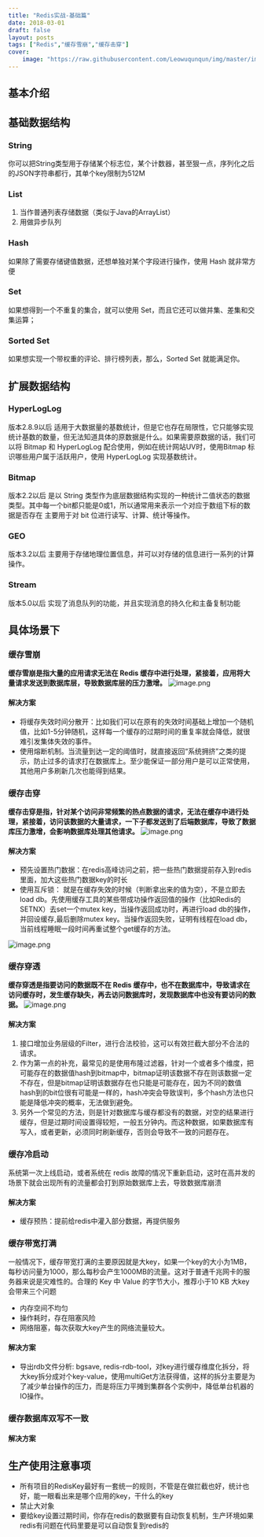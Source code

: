 ```yaml
---
title: "Redis实战-基础篇"
date: 2018-03-01
draft: false
layout: posts
tags: ["Redis","缓存雪崩","缓存击穿"]
cover:
    image: "https://raw.githubusercontent.com/Leowuqunqun/img/master/image202305271104282.png"
---
```


## 基本介绍

## 基础数据结构
### String
你可以把String类型用于存储某个标志位，某个计数器，甚至狠一点，序列化之后的JSON字符串都行，其单个key限制为512M
### List

1. 当作普通列表存储数据（类似于Java的ArrayList）
2. 用做异步队列
### Hash
如果除了需要存储键值数据，还想单独对某个字段进行操作，使用 Hash 就非常方便
### Set
如果想得到一个不重复的集合，就可以使用 Set，而且它还可以做并集、差集和交集运算；
### Sorted Set
如果想实现一个带权重的评论、排行榜列表，那么，Sorted Set 就能满足你。
## 扩展数据结构
### HyperLogLog
版本2.8.9以后
适用于大数据量的基数统计，但是它也存在局限性，它只能够实现统计基数的数量，但无法知道具体的原数据是什么。如果需要原数据的话，我们可以将 Bitmap 和 HyperLogLog 配合使用，例如在统计网站UV时，使用Bitmap 标识哪些用户属于活跃用户，使用 HyperLogLog 实现基数统计。
### Bitmap
版本2.2以后
是以 String 类型作为底层数据结构实现的一种统计二值状态的数据类型。其中每一个bit都只能是0或1，所以通常用来表示一个对应于数组下标的数据是否存在
主要用于对 bit 位进行读写、计算、统计等操作。
### GEO 
版本3.2以后
主要用于存储地理位置信息，并可以对存储的信息进行一系列的计算操作。
### Stream
版本5.0以后
实现了消息队列的功能，并且实现消息的持久化和主备复制功能
## 具体场景下

### 缓存雪崩
**缓存雪崩是指大量的应用请求无法在 Redis 缓存中进行处理，紧接着，应用将大量请求发送到数据库层，导致数据库层的压力激增。**
![image.png](https://raw.githubusercontent.com/Leowuqunqun/img/master/image202305271104282.png)

#### 解决方案

- 将缓存失效时间分散开：比如我们可以在原有的失效时间基础上增加一个随机值，比如1-5分钟随机，这样每一个缓存的过期时间的重复率就会降低，就很难引发集体失效的事件。
- 使用熔断机制。当流量到达一定的阈值时，就直接返回“系统拥挤”之类的提示，防止过多的请求打在数据库上。至少能保证一部分用户是可以正常使用，其他用户多刷新几次也能得到结果。
### 缓存击穿
**缓存击穿是指，针对某个访问非常频繁的热点数据的请求，无法在缓存中进行处理，紧接着，访问该数据的大量请求，一下子都发送到了后端数据库，导致了数据库压力激增，会影响数据库处理其他请求。**
![image.png](https://raw.githubusercontent.com/Leowuqunqun/img/master/image202305271105393.png)

#### 解决方案

- 预先设置热门数据：在redis高峰访问之前，把一些热门数据提前存入到redis里面，加大这些热门数据key的时长
- 使用互斥锁： 就是在缓存失效的时候（判断拿出来的值为空），不是立即去load db。先使用缓存工具的某些带成功操作返回值的操作（比如Redis的SETNX）去set一个mutex key，当操作返回成功时，再进行load db的操作，并回设缓存,最后删除mutex key。当操作返回失败，证明有线程在load db，当前线程睡眠一段时间再重试整个get缓存的方法。

![image.png](https://raw.githubusercontent.com/Leowuqunqun/img/master/image202305271105021.png)
### 缓存穿透
**缓存穿透是指要访问的数据既不在 Redis 缓存中，也不在数据库中，导致请求在访问缓存时，发生缓存缺失，再去访问数据库时，发现数据库中也没有要访问的数据。**
![image.png](https://raw.githubusercontent.com/Leowuqunqun/img/master/image202305271105558.png)

#### 解决方案

1. 接口增加业务层级的Filter，进行合法校验，这可以有效拦截大部分不合法的请求。
2. 作为第一点的补充，最常见的是使用布隆过滤器，针对一个或者多个维度，把可能存在的数据值hash到bitmap中，bitmap证明该数据不存在则该数据一定不存在，但是bitmap证明该数据存在也只能是可能存在，因为不同的数值hash到的bit位很有可能是一样的，hash冲突会导致误判，多个hash方法也只能是降低冲突的概率，无法做到避免。
3. 另外一个常见的方法，则是针对数据库与缓存都没有的数据，对空的结果进行缓存，但是过期时间设置得较短，一般五分钟内。而这种数据，如果数据库有写入，或者更新，必须同时刷新缓存，否则会导致不一致的问题存在。

### 缓存冷启动
系统第一次上线启动，或者系统在 redis 故障的情况下重新启动，这时在高并发的场景下就会出现所有的流量都会打到原始数据库上去，导致数据库崩溃
#### 解决方案

- 缓存预热：提前给redis中灌入部分数据，再提供服务

### 缓存带宽打满
一般情况下，缓存带宽打满的主要原因就是大key，如果一个key的大小为1MB，每秒访问量为1000，那么每秒会产生1000MB的流量。这对于普通千兆网卡的服务器来说是灾难性的。合理的 Key 中 Value 的字节大小，推荐小于10 KB
大key会带来三个问题

- 内存空间不均匀
- 操作耗时，存在阻塞风险
- 网络阻塞，每次获取大key产生的网络流量较大。
#### 解决方案

- 导出rdb文件分析: bgsave, redis-rdb-tool，对key进行缓存维度化拆分，将大key拆分成对个key-value，使用multiGet方法获得值，这样的拆分主要是为了减少单台操作的压力，而是将压力平摊到集群各个实例中，降低单台机器的IO操作。

### 缓存数据库双写不一致
#### 解决方案
## 生产使用注意事项

- 所有项目的RedisKey最好有一套统一的规则，不管是在做拦截也好，统计也好，能一眼看出来是哪个应用的key，干什么的key
- 禁止大对象
- 要给key设置过期时间，你存在redis的数据要有自动恢复机制，生产环境如果redis有问题在代码里要是可以自动恢复到redis的

